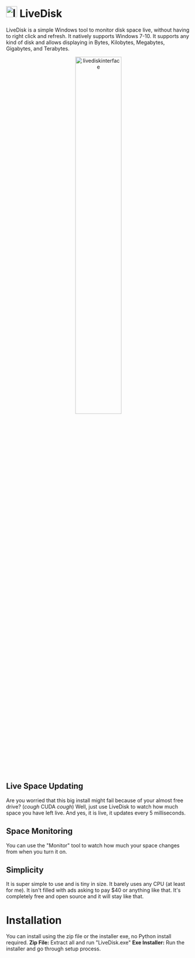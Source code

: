 # <img src="https://i.ibb.co/xHp7JFB/diskliverezised.png" alt="livediskicon" width="30"/> LiveDisk
LiveDisk is a simple Windows tool to monitor disk space live, without having to right click and refresh. It natively supports Windows 7-10. It supports any kind of disk and allows displaying in Bytes, Kilobytes, Megabytes, Gigabytes, and Terabytes.

<p align="center"><img src="https://i.ibb.co/Y8HQMB5/python-YPLidu-Uy4z.png" alt="livediskinterface" width="50%"></p>

## Live Space Updating
Are you worried that this big install might fail because of your almost free drive? (*cough* CUDA *cough*) Well, just use LiveDisk to watch how much space you have left live. And yes, it is live, it updates every 5 milliseconds.

## Space Monitoring
You can use the "Monitor" tool to watch how much your space changes from when you turn it on.

## Simplicity
It is super simple to use and is tiny in size. It barely uses any CPU (at least for me). It isn't filled with ads asking to pay $40 or anything like that. It's completely free and open source and it will stay like that.

# Installation
You can install using the zip file or the installer exe, no Python install required.
**Zip File:**
Extract all and run "LiveDisk.exe"
**Exe Installer:**
Run the installer and go through setup process.
